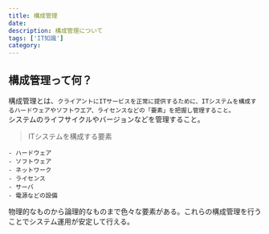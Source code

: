 ```yaml
---
title: 構成管理
date: 
description: 構成管理について
tags: ['IT知識']
category: 
---
```



## 構成管理って何？

構成管理とは、`クライアントにITサービスを正常に提供するために、ITシステムを構成するハードウェアやソフトウエア、ライセンスなどの「要素」を把握し管理すること。`
</br>
システムのライフサイクルやバージョンなどを管理すること。

> ITシステムを構成する要素

    - ハードウェア
    - ソフトウェア
    - ネットワーク
    - ライセンス
    - サーバ
    - 電源などの設備

物理的なものから論理的なものまで色々な要素がある。これらの構成管理を行うことでシステム運用が安定して行える。
